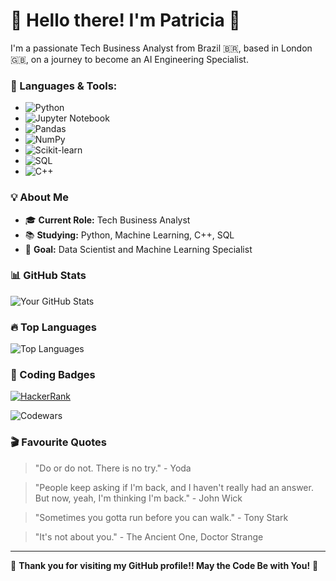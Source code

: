 # 👋 Hello there! I'm Patricia 👋

I'm a passionate Tech Business Analyst from Brazil 🇧🇷, based in London 🇬🇧, on a journey to become an AI Engineering Specialist.

### 🚀 Languages & Tools:
  - ![Python](https://img.shields.io/badge/-Python-3776AB?logo=python&logoColor=white)
  - ![Jupyter Notebook](https://img.shields.io/badge/-Jupyter-F37626?logo=jupyter&logoColor=white)
  - ![Pandas](https://img.shields.io/badge/-Pandas-150458?logo=pandas&logoColor=white)
  - ![NumPy](https://img.shields.io/badge/-NumPy-013243?logo=numpy&logoColor=white)
  - ![Scikit-learn](https://img.shields.io/badge/-Scikit--learn-F7931E?logo=scikitlearn&logoColor=white)
  - ![SQL](https://img.shields.io/badge/-SQL-4479A1?logo=postgresql&logoColor=white)
  - ![C++](https://img.shields.io/badge/Language-C++-blue.svg)
  

### 💡 About Me
- 🎓 **Current Role:** Tech Business Analyst
- 📚 **Studying:** Python, Machine Learning, C++, SQL
- 💼 **Goal:** Data Scientist and Machine Learning Specialist

### 📊 GitHub Stats
![Your GitHub Stats](https://github-readme-stats.vercel.app/api?username=patriciasbar&show_icons=true&theme=radical)

### 🔥 Top Languages
![Top Languages](https://github-readme-stats.vercel.app/api/top-langs/?username=patriciasbar&layout=compact&theme=radical)

### 🎨 Coding Badges
[![HackerRank](https://img.shields.io/badge/HackerRank-Profile-green?logo=hackerrank)](https://www.hackerrank.com/profile/patriciasbar)

![Codewars](https://www.codewars.com/users/patriciasbar/badges/small)


### 🎬 Favourite Quotes
> "Do or do not. There is no try." - Yoda

> "People keep asking if I'm back, and I haven't really had an answer. But now, yeah, I'm thinking I'm back." - John Wick

> "Sometimes you gotta run before you can walk." - Tony Stark

> "It's not about you." - The Ancient One, Doctor Strange

---

🌟 **Thank you for visiting my GitHub profile!! May the Code Be with You!** 🌟
